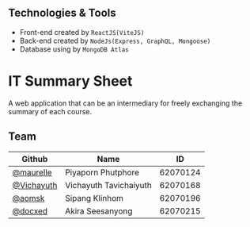 ## Technologies & Tools
- Front-end created by `ReactJS(ViteJS)`
- Back-end created by `NodeJs(Express, GraphQL, Mongoose)`
- Database using by `MongoDB Atlas`

# IT Summary Sheet
A web application that can be an intermediary for freely exchanging the summary of each course.


## Team
| Github | Name | ID |
| ------------ | ------------ | ------------ |
| [@maurelle](https://github.com/maurelle) | Piyaporn  Phutphore |  62070124 |
| [@Vichayuth](https://github.com/Vichayuth) | Vichayuth Tavichaiyuth |  62070168 |
| [@aomsk](https://github.com/aomsk) | Sipang Klinhom | 62070196 |
| [@docxed](https://github.com/docxed) | Akira Seesanyong |  62070215 |
